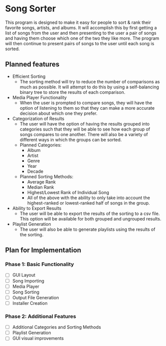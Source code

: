 # Song Sorter
This program is designed to make it easy for people to sort & rank their favorite songs, artists, and albums. It will accomplish this by first getting a list of songs from the user and then presenting to the user a pair of songs and having them choose which one of the two they like more. The program will then continue to present pairs of songs to the user until each song is sorted.

## Planned features
* Efficient Sorting
  * The sorting method will try to reduce the number of comparisons as much as possible. It will attempt to do this by using a self-balancing binary tree to store the results of each comparison.
* Media Player Functionality
  * When the user is prompted to compare songs, they will have the option of listening to them so that they can make a more accurate decision about which one they prefer.
* Categorization of Results
  * The user will have the option of having the results grouped into categories such that they will be able to see how each group of songs compares to one another. There will also be a variety of different ways in which the groups can be sorted.
  * Planned Categories:
    * Album
    * Artist
    * Genre
    * Year
    * Decade
  * Planned Sorting Methods:
    * Average Rank
    * Median Rank
    * Highest/Lowest Rank of Individual Song
    * All of the above with the ability to only take into account the highest-ranked or lowest-ranked half of songs in the group.
* Ability to Export Results
  * The user will be able to export the results of the sorting to a csv file. This option will be available for both grouped and ungrouped results.
* Playlist Generation
  * The user will also be able to generate playlists using the results of the sorting.

## Plan for Implementation
### Phase 1: Basic Functionality
- [ ] GUI Layout
- [ ] Song Importing
- [ ] Media Player
- [ ] Song Sorting
- [ ] Output File Generation
- [ ] Installer Creation
### Phase 2: Additional Features
- [ ] Additional Categories and Sorting Methods
- [ ] Playlist Generation
- [ ] GUI visual improvements
